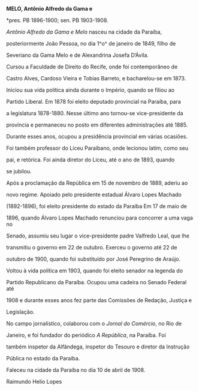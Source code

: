**MELO, Antônio Alfredo da Gama e**



\*pres. PB 1896-1900; sen. PB 1903-1908.



*Antônio Alfredo da Gama e Melo* nasceu na cidade da Paraíba,

posteriormente João Pessoa, no dia 1^o^ de janeiro de 1849, filho de

Severiano da Gama Melo e de Alexandrina Josefa D’Ávila.



Cursou a Faculdade de Direito do Recife, onde foi contemporâneo de

Castro Alves, Cardoso Vieira e Tobias Barreto, e bacharelou-se em 1873.

Iniciou sua vida política ainda durante o Império, quando se filiou ao

Partido Liberal. Em 1878 foi eleito deputado provincial na Paraíba, para

a legislatura 1878-1880. Nesse último ano tornou-se vice-presidente da

província e permaneceu no posto em diferentes administrações até 1885.

Durante esses anos, ocupou a presidência provincial em várias ocasiões.

Foi também professor do Liceu Paraibano, onde lecionou latim, como seu

pai, e retórica. Foi ainda diretor do Liceu, até o ano de 1893, quando

se jubilou.



Após a proclamação da República em 15 de novembro de 1889, aderiu ao

novo regime. Apoiado pelo presidente estadual Álvaro Lopes Machado

(1892-1896), foi eleito presidente do estado da Paraíba Em 17 de maio de

1896, quando Álvaro Lopes Machado renunciou para concorrer a uma vaga no

Senado, assumiu seu lugar o vice-presidente padre Valfredo Leal, que lhe

transmitiu o governo em 22 de outubro. Exerceu o governo até 22 de

outubro de 1900, quando foi substituído por José Peregrino de Araújo.



Voltou à vida política em 1903, quando foi eleito senador na legenda do

Partido Republicano da Paraíba. Ocupou uma cadeira no Senado Federal até

1908 e durante esses anos fez parte das Comissões de Redação, Justiça e

Legislação.



No campo jornalístico, colaborou com o *Jornal do Comércio*, no Rio de

Janeiro, e foi fundador do periódico *A República*, na Paraíba. Foi

também inspetor da Alfândega, inspetor do Tesouro e diretor da Instrução

Pública no estado da Paraíba.



Faleceu na cidade da Paraíba no dia 10 de abril de 1908.



Raimundo Helio Lopes



